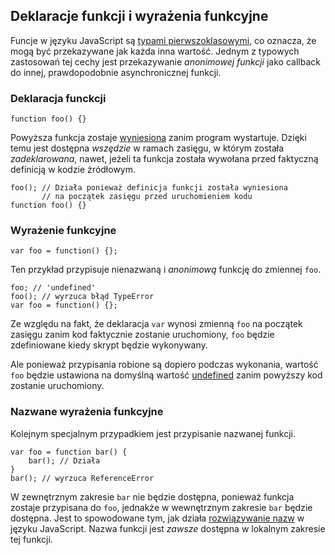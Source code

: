 ## Deklaracje funkcji i wyrażenia funkcyjne

Funcje w języku JavaScript są [typami pierwszoklasowymi][1], co oznacza, że mogą 
być przekazywane jak każda inna wartość. Jednym z typowych zastosowań tej cechy 
jest przekazywanie *anonimowej funkcji* jako callback do innej, prawdopodobnie 
asynchronicznej funkcji.

### Deklaracja funckcji

    function foo() {}

Powyższa funkcja zostaje [wyniesiona](#function.scopes) zanim program wystartuje. Dzięki temu 
jest dostępna *wszędzie* w ramach zasięgu, w którym została *zadeklarowana*,
nawet, jeżeli ta funkcja została wywołana przed faktyczną definicją w kodzie źródłowym.

    foo(); // Działa ponieważ definicja funkcji została wyniesiona 
           // na początek zasięgu przed uruchomieniem kodu
    function foo() {}

### Wyrażenie funkcyjne

    var foo = function() {};

Ten przykład przypisuje nienazwaną i *anonimową* funkcję do zmiennej `foo`.  

    foo; // 'undefined'
    foo(); // wyrzuca błąd TypeError
    var foo = function() {};

Ze względu na fakt, że deklaracja `var` wynosi zmienną `foo` na początek zasięgu 
zanim kod faktycznie zostanie uruchomiony, `foo` będzie zdefiniowane kiedy skrypt 
będzie wykonywany.

Ale ponieważ przypisania robione są dopiero podczas wykonania, wartość `foo` będzie 
ustawiona na domyślną wartość [undefined](#core.undefined) zanim powyższy kod 
zostanie uruchomiony.

### Nazwane wyrażenia funkcyjne

Kolejnym specjalnym przypadkiem jest przypisanie nazwanej funkcji. 

    var foo = function bar() {
        bar(); // Działa
    }
    bar(); // wyrzuca ReferenceError

W zewnętrznym zakresie `bar` nie będzie dostępna, ponieważ funkcja zostaje 
przypisana do `foo`, jednakże w wewnętrznym zakresie `bar` będzie dostępna.
Jest to spowodowane tym, jak działa [rozwiązywanie nazw](#function.scopes) 
w języku JavaScript. Nazwa funkcji jest *zawsze* dostępna w lokalnym 
zakresie tej funkcji.

[1]: http://pl.wikipedia.org/wiki/Typ_pierwszoklasowy
